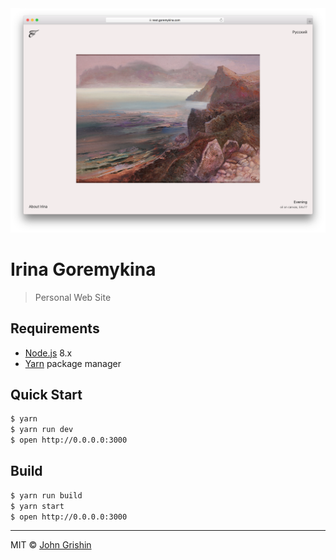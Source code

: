 <center>
  <a href="https://next.goremykina.com" target="_blank">
    <img src="./screenshot.png" alt="" />
  </a>
</center>

# Irina Goremykina

> Personal Web Site

## Requirements

- [Node.js](https://nodejs.org/en/) 8.x
- [Yarn](https://yarnpkg.com/en/docs/install) package manager


## Quick Start

```sh
$ yarn
$ yarn run dev
$ open http://0.0.0.0:3000
```

## Build

```sh
$ yarn run build
$ yarn start
$ open http://0.0.0.0:3000
```

---

MIT © [John Grishin](http://johngrish.in)
